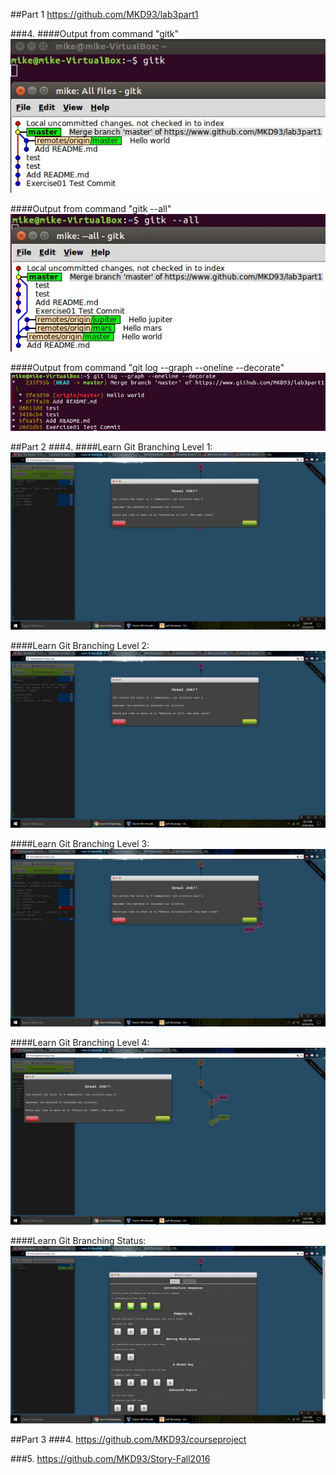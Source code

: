 ##Part 1
https://github.com/MKD93/lab3part1

###4.
####Output from command "gitk"
![gitk](images/lab3_gitk.jpg)

####Output from command "gitk --all"
![gitk --all](images/lab3_gitk_a.jpg)

####Output from command "git log --graph --oneline --decorate"
![git --stuff](images/lab3_git.jpg)

##Part 2
###4.
####Learn Git Branching Level 1:
![lgb_1](images/lab3_lgb_1.jpg)

####Learn Git Branching Level 2:
![lgb_2](images/lab3_lgb_2.jpg)

####Learn Git Branching Level 3:
![lgb_3](images/lab3_lgb_3.jpg)

####Learn Git Branching Level 4:
![lgb_4](images/lab3_lgb_4.jpg)

####Learn Git Branching Status:
![lgb_c](images/lab3_lgb_c.jpg)

##Part 3
###4. https://github.com/MKD93/courseproject

###5. https://github.com/MKD93/Story-Fall2016

